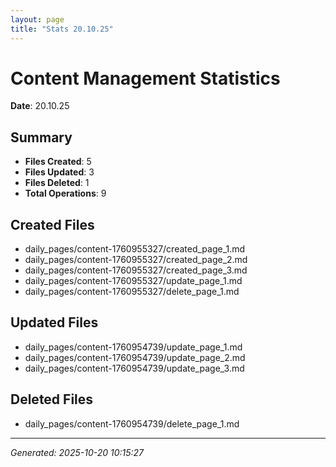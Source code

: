 ```yaml
---
layout: page
title: "Stats 20.10.25"
---
```


# Content Management Statistics

**Date**: 20.10.25

## Summary

- **Files Created**: 5
- **Files Updated**: 3  
- **Files Deleted**: 1
- **Total Operations**: 9

## Created Files

- daily_pages/content-1760955327/created_page_1.md
- daily_pages/content-1760955327/created_page_2.md
- daily_pages/content-1760955327/created_page_3.md
- daily_pages/content-1760955327/update_page_1.md
- daily_pages/content-1760955327/delete_page_1.md

## Updated Files

- daily_pages/content-1760954739/update_page_1.md
- daily_pages/content-1760954739/update_page_2.md
- daily_pages/content-1760954739/update_page_3.md

## Deleted Files

- daily_pages/content-1760954739/delete_page_1.md

---
*Generated: 2025-10-20 10:15:27*
